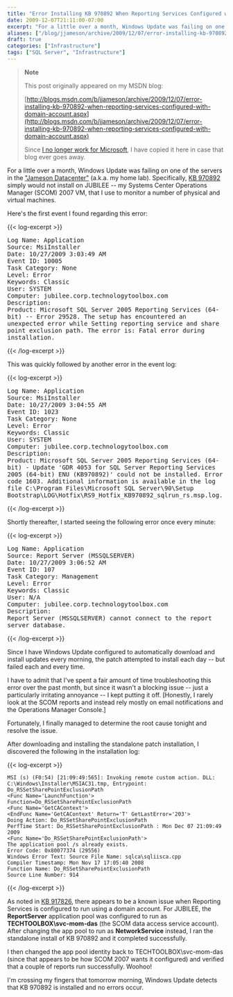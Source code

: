 ```yaml
---
title: "Error Installing KB 970892 When Reporting Services Configured with Domain Account"
date: 2009-12-07T21:11:00-07:00
excerpt: "For a little over a month, Windows Update was failing on one of the servers in the \"Jameson Datacenter\" (a.k.a. my home lab). Specifically, KB 970892 simply would not install on JUBILEE -- my Systems Center Operations Manager (SCOM) 2007 VM, that I use..."
aliases: ["/blog/jjameson/archive/2009/12/07/error-installing-kb-970892-when-reporting-services-configured-with-domain-account.aspx"]
draft: true
categories: ["Infrastructure"]
tags: ["SQL Server", "Infrastructure"]
---
```


> **Note**
>
> This post originally appeared on my MSDN blog:
>
> [http://blogs.msdn.com/b/jjameson/archive/2009/12/07/error-installing-kb-970892-when-reporting-services-configured-with-domain-account.aspx](http://blogs.msdn.com/b/jjameson/archive/2009/12/07/error-installing-kb-970892-when-reporting-services-configured-with-domain-account.aspx)
>
> Since
> [I no longer work for Microsoft](/blog/jjameson/2011/09/02/last-day-with-microsoft),
> I have copied it here in case that blog ever goes away.

For a little over a month, Windows Update was failing on one of the servers in
the ["Jameson Datacenter"](/blog/jjameson/2009/09/14/the-jameson-datacenter)
(a.k.a. my home lab). Specifically,
[KB 970892](http://support.microsoft.com/kb/970892) simply would not install on
JUBILEE -- my Systems Center Operations Manager (SCOM) 2007 VM, that I use to
monitor a number of physical and virtual machines.

Here's the first event I found regarding this error:

{{< log-excerpt >}}

<samp> Log Name: Application<br>Source: MsiInstaller<br>Date: 10/27/2009 3:03:49
AM<br>Event ID: 10005<br>Task Category: None<br>Level: Error<br>Keywords:
Classic<br>User: SYSTEM<br>Computer:
jubilee.corp.technologytoolbox.com<br>Description:<br>Product: Microsoft SQL
Server 2005 Reporting Services (64-bit) -- Error 29528. The setup has
encountered an unexpected error while Setting reporting service and share point
exclusion path. The error is: Fatal error during installation.</samp>

{{< /log-excerpt >}}

This was quickly followed by another error in the event log:

{{< log-excerpt >}}

<samp> Log Name: Application<br>Source: MsiInstaller<br>Date: 10/27/2009 3:04:55
AM<br>Event ID: 1023<br>Task Category: None<br>Level: Error<br>Keywords:
Classic<br>User: SYSTEM<br>Computer:
jubilee.corp.technologytoolbox.com<br>Description:<br>Product: Microsoft SQL
Server 2005 Reporting Services (64-bit) - Update 'GDR 4053 for SQL Server
Reporting Services 2005 (64-bit) ENU (KB970892)' could not be installed. Error
code 1603. Additional information is available in the log file C:\Program
Files\Microsoft SQL Server\90\Setup
Bootstrap\LOG\Hotfix\RS9_Hotfix_KB970892_sqlrun_rs.msp.log.</samp>

{{< /log-excerpt >}}

Shortly thereafter, I started seeing the following error once every minute:

{{< log-excerpt >}}

<samp> Log Name: Application<br>Source: Report Server (MSSQLSERVER)<br>Date:
10/27/2009 3:06:52 AM<br>Event ID: 107<br>Task Category: Management<br>Level:
Error<br>Keywords: Classic<br>User: N/A<br>Computer:
jubilee.corp.technologytoolbox.com<br>Description:<br>Report Server
(MSSQLSERVER) cannot connect to the report server database.</samp>

{{< /log-excerpt >}}

Since I have Windows Update configured to automatically download and install
updates every morning, the patch attempted to install each day -- but failed
each and every time.

I have to admit that I've spent a fair amount of time troubleshooting this error
over the past month, but since it wasn't a blocking issue -- just a particularly
irritating annoyance -- I kept putting it off. [Honestly, I rarely look at the
SCOM reports and instead rely mostly on email notifications and the Operations
Manager Console.]

Fortunately, I finally managed to determine the root cause tonight and resolve
the issue.

After downloading and installing the standalone patch installation, I discovered
the following in the installation log:

{{< log-excerpt >}}

```
MSI (s) (F0:54) [21:09:49:565]: Invoking remote custom action. DLL: C:\Windows\Installer\MSIAC31.tmp, Entrypoint: Do_RSSetSharePointExclusionPath
<Func Name='LaunchFunction'>
Function=Do_RSSetSharePointExclusionPath
<Func Name='GetCAContext'>
<EndFunc Name='GetCAContext' Return='T' GetLastError='203'>
Doing Action: Do_RSSetSharePointExclusionPath
PerfTime Start: Do_RSSetSharePointExclusionPath : Mon Dec 07 21:09:49 2009
<Func Name='Do_RSSetSharePointExclusionPath'>
The application pool /s already exists.
Error Code: 0x80077374 (29556)
Windows Error Text: Source File Name: sqlca\sqliisca.cpp
Compiler Timestamp: Mon Nov 17 17:05:40 2008
Function Name: Do_RSSetSharePointExclusionPath
Source Line Number: 914
```

{{< /log-excerpt >}}

As noted in [KB 917826](http://support.microsoft.com/kb/917826), there appears
to be a known issue when Reporting Services is configured to run using a domain
account. For JUBILEE, the **ReportServer** application pool was configured to
run as **TECHTOOLBOX\svc-mom-das** (the SCOM data access service account). After
changing the app pool to run as **NetworkService** instead, I ran the standalone
install of KB 970892 and it completed successfully.

I then changed the app pool identity back to TECHTOOLBOX\svc-mom-das (since that
appears to be how SCOM 2007 wants it configured) and verified that a couple of
reports run successfully. Woohoo!

I'm crossing my fingers that tomorrow morning, Windows Update detects that KB
970892 is installed and no errors occur.
